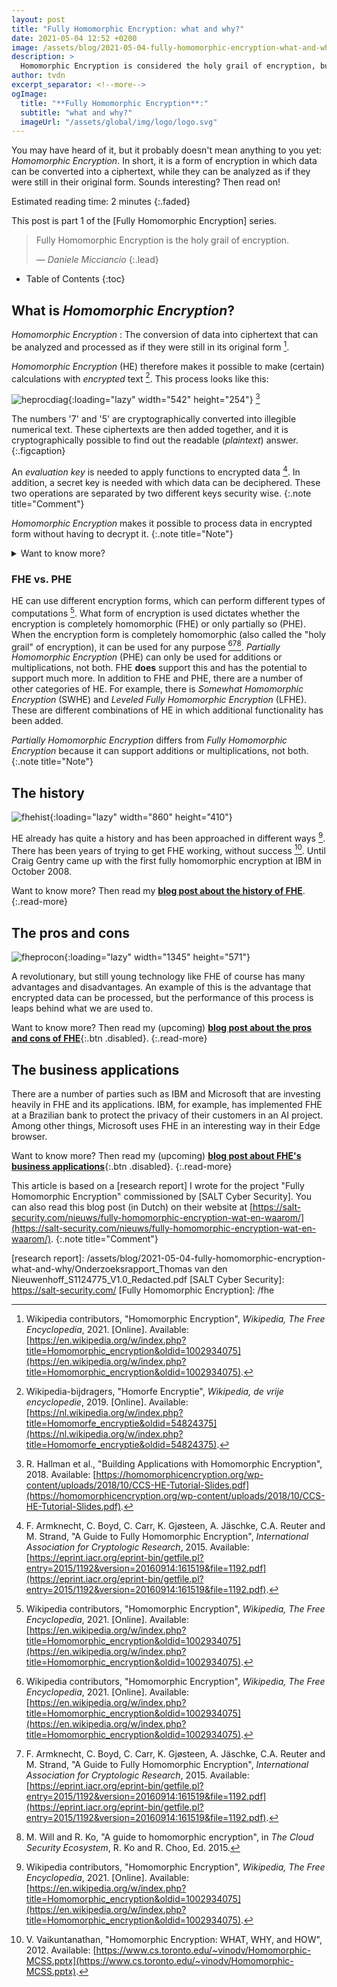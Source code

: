 ```yaml
---
layout: post
title: "Fully Homomorphic Encryption: what and why?"
date: 2021-05-04 12:52 +0200
image: /assets/blog/2021-05-04-fully-homomorphic-encryption-what-and-why/cover.svg
description: >
  Homomorphic Encryption is considered the holy grail of encryption, but what is it and how can it be used?
author: tvdn
excerpt_separator: <!--more-->
ogImage:
  title: "**Fully Homomorphic Encryption**:"
  subtitle: "what and why?"
  imageUrl: "/assets/global/img/logo/logo.svg"
---
```


You may have heard of it, but it probably doesn't mean anything to you yet: *Homomorphic Encryption*. In short, it is a form of encryption in which data can be converted into a ciphertext, while they can be analyzed as if they were still in their original form. Sounds interesting? Then read on!

Estimated reading time: 2 minutes
{:.faded}

<!--more-->

This post is part 1 of the [Fully Homomorphic Encryption] series.

> Fully Homomorphic Encryption is the holy grail of encryption.
>
> &mdash; <cite>Daniele Micciancio</cite>
{:.lead}

- Table of Contents
{:toc}

## What is *Homomorphic Encryption*?

*Homomorphic Encryption*
: The conversion of data into ciphertext that can be analyzed and processed as if they were still in its original form [^wiki2021].

*Homomorphic Encryption* (HE) therefore makes it possible to make (certain) calculations with *encrypted* text [^wiki2019]. This process looks like this:

![heprocdiag]{:loading="lazy" width="542" height="254"} [^hall2018]

The numbers '7' and '5' are cryptographically converted into illegible numerical text. These ciphertexts are then added together, and it is cryptographically possible to find out the readable (*plaintext*) answer.
{:.figcaption}

An *evaluation key* is needed to apply functions to encrypted data [^armk2015]. In addition, a secret key is needed with which data can be deciphered. These two operations are separated by two different keys security wise.
{:.note title="Comment"}

*Homomorphic Encryption* makes it possible to process data in encrypted form without having to decrypt it.
{:.note title="Note"}

<details>
  <summary class="accordion">Want to know more?</summary>
  <div style="position:relative;padding-top:56.25%;">
    <iframe style="position:absolute;top:0;left:0;width:100%;height:100%;" src="https://www.youtube-nocookie.com/embed/5Mhbaeuv5fk" title="YouTube video player" frameborder="0" allow="accelerometer; autoplay; clipboard-write; encrypted-media; gyroscope; picture-in-picture" allowfullscreen loading="lazy"></iframe>
  </div>
</details>

### FHE vs. PHE

HE can use different encryption forms, which can perform different types of computations [^wiki2021]. What form of encryption is used dictates whether the encryption is completely homomorphic (FHE) or only partially so (PHE). When the encryption form is completely homomorphic (also called the "holy grail" of encryption), it can be used for any purpose [^wiki2021][^armk2015][^will2015]. *Partially Homomorphic Encryption* (PHE) can only be used for additions or multiplications, not both. FHE **does** support this and has the potential to support much more. In addition to FHE and PHE, there are a number of other categories of HE. For example, there is *Somewhat Homomorphic Encryption* (SWHE) and *Leveled Fully Homomorphic Encryption* (LFHE). These are different combinations of HE in which additional functionality has been added.

*Partially Homomorphic Encryption* differs from *Fully Homomorphic Encryption* because it can support additions or multiplications, not both.
{:.note title="Note"}

## The history

![fhehist]{:loading="lazy" width="860" height="410"}

HE already has quite a history and has been approached in different ways [^wiki2021]. There has been years of trying to get FHE working, without success [^vaik2012]. Until Craig Gentry came up with the first fully homomorphic encryption at IBM in October 2008.

Want to know more? Then read my [**blog post about the history of FHE**](/fhe/2021-05-28-homomorphic-encryption-history).
{:.read-more}

## The pros and cons

![fheprocon]{:loading="lazy" width="1345" height="571"}

A revolutionary, but still young technology like FHE of course has many advantages and disadvantages. An example of this is the advantage that encrypted data can be processed, but the performance of this process is leaps behind what we are used to.

Want to know more? Then read my (upcoming) [**blog post about the pros and cons of FHE**](){:.btn .disabled}.
{:.read-more}

## The business applications

There are a number of parties such as IBM and Microsoft that are investing heavily in FHE and its applications. IBM, for example, has implemented FHE at a Brazilian bank to protect the privacy of their customers in an AI project. Among other things, Microsoft uses FHE in an interesting way in their Edge browser.

Want to know more? Then read my (upcoming) [**blog post about FHE's business applications**](){:.btn .disabled}.
{:.read-more}


This article is based on a [research report] I wrote for the project "Fully Homomorphic Encryption" commissioned by [SALT Cyber Security]. You can also read this blog post (in Dutch) on their website at [https://salt-security.com/nieuws/fully-homomorphic-encryption-wat-en-waarom/](https://salt-security.com/nieuws/fully-homomorphic-encryption-wat-en-waarom/).
{:.note title="Comment"}

<!-- Sources -->
[^wiki2021]: Wikipedia contributors, "Homomorphic Encryption", *Wikipedia, The Free Encyclopedia*, 2021. [Online]. Available: [https://en.wikipedia.org/w/index.php?title=Homomorphic_encryption&oldid=1002934075](https://en.wikipedia.org/w/index.php?title=Homomorphic_encryption&oldid=1002934075).
[^wiki2019]: Wikipedia-bijdragers, "Homorfe Encryptie", *Wikipedia, de vrije encyclopedie*, 2019. [Online]. Available: [https://nl.wikipedia.org/w/index.php?title=Homomorfe_encryptie&oldid=54824375](https://nl.wikipedia.org/w/index.php?title=Homomorfe_encryptie&oldid=54824375).
[^hall2018]: R. Hallman et al., "Building Applications with Homomorphic Encryption", 2018. Available: [https://homomorphicencryption.org/wp-content/uploads/2018/10/CCS-HE-Tutorial-Slides.pdf](https://homomorphicencryption.org/wp-content/uploads/2018/10/CCS-HE-Tutorial-Slides.pdf).
[^armk2015]: F. Armknecht, C. Boyd, C. Carr, K. Gjøsteen, A. Jäschke, C.A. Reuter and M. Strand, "A Guide to Fully Homomorphic Encryption", *International Association for Cryptologic Research*, 2015. Available: [https://eprint.iacr.org/eprint-bin/getfile.pl?entry=2015/1192&version=20160914:161519&file=1192.pdf](https://eprint.iacr.org/eprint-bin/getfile.pl?entry=2015/1192&version=20160914:161519&file=1192.pdf).
[^will2015]: M. Will and R. Ko, "A guide to homomorphic encryption", in *The Cloud Security Ecosystem*, R. Ko and R. Choo, Ed. 2015.
[^vaik2012]: V. Vaikuntanathan, "Homomorphic Encryption: WHAT, WHY, and HOW", 2012. Available: [https://www.cs.toronto.edu/~vinodv/Homomorphic-MCSS.pptx](https://www.cs.toronto.edu/~vinodv/Homomorphic-MCSS.pptx).

<!-- Pictures -->
[heprocdiag]: /assets/blog/2021-05-04-fully-homomorphic-encryption-what-and-why/heprocdiag.jpg
[fhehist]: /assets/blog/2021-05-04-fully-homomorphic-encryption-what-and-why/fhehist.svg
[fheprocon]: /assets/blog/2021-05-04-fully-homomorphic-encryption-what-and-why/fheprocon.svg

<!-- Links -->
[research report]: /assets/blog/2021-05-04-fully-homomorphic-encryption-what-and-why/Onderzoeksrapport_Thomas van den Nieuwenhoff_S1124775_V1.0_Redacted.pdf
[SALT Cyber Security]: https://salt-security.com/
[Fully Homomorphic Encryption]: /fhe
